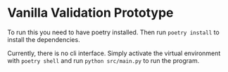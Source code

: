 # Vanilla Validation Prototype

To run this you need to have poetry installed. Then run `poetry install` to install the dependencies.

Currently, there is no cli interface. Simply activate the virtual environment with `poetry shell` and run 
`python src/main.py` to run the program.